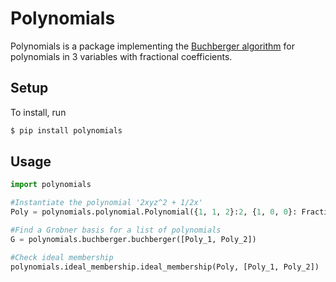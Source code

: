 # Polynomials

Polynomials is a package implementing the [Buchberger algorithm](https://en.wikipedia.org/wiki/Buchberger%27s_algorithm) for polynomials in 3 variables with fractional coefficients.


## Setup
To install, run 
```bash
$ pip install polynomials
```

## Usage
```python
import polynomials

#Instantiate the polynomial '2xyz^2 + 1/2x'
Poly = polynomials.polynomial.Polynomial({1, 1, 2}:2, {1, 0, 0}: Fraction(1, 2))

#Find a Grobner basis for a list of polynomials
G = polynomials.buchberger.buchberger([Poly_1, Poly_2])

#Check ideal membership 
polynomials.ideal_membership.ideal_membership(Poly, [Poly_1, Poly_2])
```
